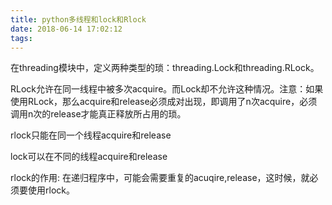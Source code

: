 ```yaml
---
title: python多线程和lock和Rlock
date: 2018-06-14 17:02:12
tags:
---
```


在threading模块中，定义两种类型的琐：threading.Lock和threading.RLock。

RLock允许在同一线程中被多次acquire。而Lock却不允许这种情况。注意：如果使用RLock，那么acquire和release必须成对出现，即调用了n次acquire，必须调用n次的release才能真正释放所占用的琐。

rlock只能在同一个线程acquire和release

lock可以在不同的线程acquire和release

rlock的作用: 在递归程序中，可能会需要重复的acuqire,release，这时候，就必须要使用rlock。